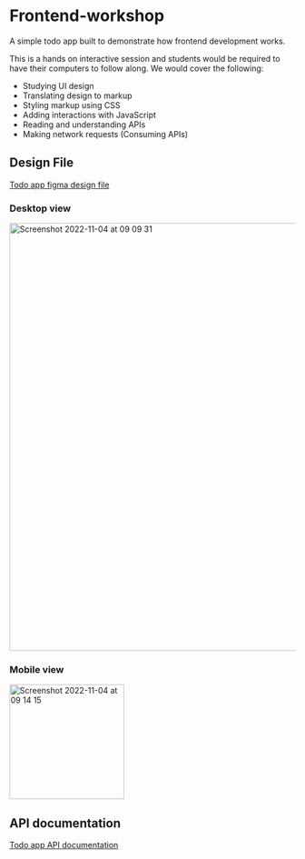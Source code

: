 # Frontend-workshop
A simple todo app built to demonstrate how frontend development works.

This is a hands on interactive session and students would be required to have their computers to follow along. We would cover the following:
* Studying UI design
* Translating design to markup
* Styling markup using CSS
* Adding interactions with JavaScript
* Reading and understanding APIs
* Making network requests (Consuming APIs)

## Design File
[Todo app figma design file](https://www.figma.com/file/y1U2Y6XbxsR46QCa6Sdxsz/ToDos-FrontendMentor-(Community)?node-id=0%3A1)

### Desktop view
<img width="753" alt="Screenshot 2022-11-04 at 09 09 31" src="https://user-images.githubusercontent.com/53813901/199924627-0bb63477-f4e7-413e-bb0b-0897e73f105a.png">

### Mobile view
<img width="202" alt="Screenshot 2022-11-04 at 09 14 15" src="https://user-images.githubusercontent.com/53813901/199925451-2a016fb3-835a-431a-91b8-5903ed430f7c.png">

## API documentation
[Todo app API documentation](https://documenter.getpostman.com/view/12219256/2s8YRqjVeF)
